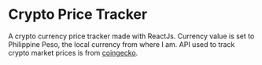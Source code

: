 # Crypto Price Tracker

A crypto currency price tracker made with ReactJs. Currency value is set to Philippine Peso, the local currency from where I am. API used to track crypto market prices is from [coingecko](https://www.coingecko.com/).
